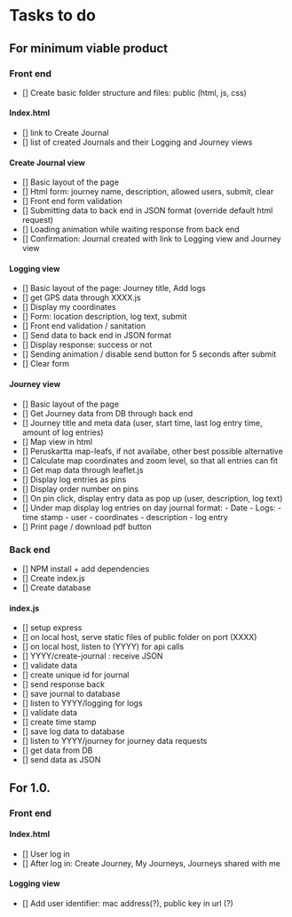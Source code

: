 # Tasks to do

## For minimum viable product

### Front end

- [] Create basic folder structure and files: public (html, js, css)

#### Index.html

- [] link to Create Journal
- [] list of created Journals and their Logging and Journey views

#### Create Journal view

- [] Basic layout of the page
- [] Html form: journey name, description, allowed users, submit, clear
- [] Front end form validation
- [] Submitting data to back end in JSON format (override default html request)
- [] Loading animation while waiting response from back end
- [] Confirmation: Journal created with link to Logging view and Journey view

#### Logging view

- [] Basic layout of the page: Journey title, Add logs
- [] get GPS data through XXXX.js
- [] Display my coordinates
- [] Form: location description, log text, submit
- [] Front end validation / sanitation
- [] Send data to back end in JSON format
- [] Display response: success or not
- [] Sending animation / disable send button for 5 seconds after submit
- [] Clear form

#### Journey view

- [] Basic layout of the page
- [] Get Journey data from DB through back end
- [] Journey title and meta data (user, start time, last log entry time, amount of log entries)
- [] Map view in html
- [] Peruskartta map-leafs, if not availabe, other best possible alternative
- [] Calculate map coordinates and zoom level, so that all entries can fit
- [] Get map data through leaflet.js
- [] Display log entries as pins
- [] Display order number on pins
- [] On pin click, display entry data as pop up (user, description, log text)
- [] Under map display log entries on day journal format: - Date - Logs: - time stamp - user - coordinates - description - log entry
- [] Print page / download pdf button

### Back end

- [] NPM install + add dependencies
- [] Create index.js
- [] Create database

#### index.js

- [] setup express
- [] on local host, serve static files of public folder on port (XXXX)
- [] on local host, listen to (YYYY) for api calls
- [] YYYY/create-journal : receive JSON
- [] validate data
- [] create unique id for journal
- [] send response back
- [] save journal to database
- [] listen to YYYY/logging for logs
- [] validate data
- [] create time stamp
- [] save log data to database
- [] listen to YYYY/journey for journey data requests
- [] get data from DB
- [] send data as JSON

## For 1.0.

### Front end

#### Index.html

- [] User log in
- [] After log in: Create Journey, My Journeys, Journeys shared with me

#### Logging view

- [] Add user identifier: mac address(?), public key in url (?)
